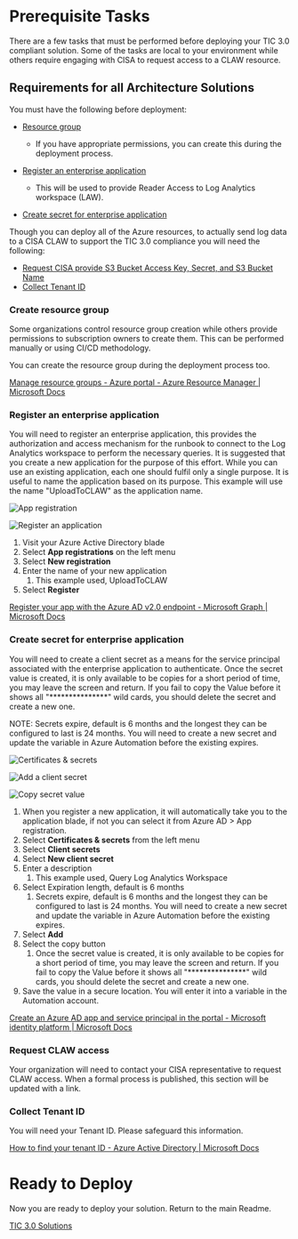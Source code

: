 # Prerequisite Tasks

There are a few tasks that must be performed before deploying your TIC 3.0 compliant solution. Some of the tasks are local to your environment while others require engaging with CISA to request access to a CLAW resource.

## Requirements for all Architecture Solutions

You must have the following before deployment:

- [Resource group](https://github.com/MicrosoftDocs/Trusted-Internet-Connection/tree/main/Architecture/Prerequisite%20Tasks#create-resource-group)
  - If you have appropriate permissions, you can create this during the deployment process.

- [Register an enterprise application](https://github.com/MicrosoftDocs/Trusted-Internet-Connection/tree/main/Architecture/Prerequisite%20Tasks#register-an-enterprise-application)
  - This will be used to provide Reader Access to Log Analytics workspace (LAW).
- [Create secret for enterprise application](https://github.com/MicrosoftDocs/Trusted-Internet-Connection/tree/main/Architecture/Prerequisite%20Tasks#create-secret-for-enterprise-application)

Though you can deploy all of the Azure resources, to actually send log data to a CISA CLAW to support the TIC 3.0 compliance you will need the following: 

- [Request CISA provide S3 Bucket Access Key, Secret, and S3 Bucket Name](https://github.com/MicrosoftDocs/Trusted-Internet-Connection/tree/main/Architecture/Prerequisite%20Tasks#request-claw-access)
- [Collect Tenant ID](https://github.com/MicrosoftDocs/Trusted-Internet-Connection/tree/main/Architecture/Prerequisite%20Tasks#collect-tenant-id)

### Create resource group

Some organizations control resource group creation while others provide permissions to subscription owners to create them. This can be performed manually or using CI/CD methodology. 

You can create the resource group during the deployment process too.

[Manage resource groups - Azure portal - Azure Resource Manager | Microsoft Docs](https://docs.microsoft.com/en-us/azure/azure-resource-manager/management/manage-resource-groups-portal#create-resource-groups)

### Register an enterprise application

You will need to register an enterprise application, this provides the authorization and access mechanism for the runbook to connect to the Log Analytics workspace to perform the necessary queries. It is suggested that you create a new application for the purpose of this effort. While you can use an existing application, each one should fulfil only a single purpose. It is useful to name the application based on its purpose. This example will use the name "UploadToCLAW" as the application name.

![App registration](https://user-images.githubusercontent.com/34814295/145053553-92a21faf-01c7-43e0-8d79-5d2023ca0715.PNG)

![Register an application](https://user-images.githubusercontent.com/34814295/145053655-97a4c705-b96d-4e5c-9658-ffb708a2a6e2.PNG)

1. Visit your Azure Active Directory blade
2. Select **App registrations** on the left menu
3. Select **New registration**
4. Enter the name of your new application
   1. This example used, UploadToCLAW
5. Select **Register**

[Register your app with the Azure AD v2.0 endpoint - Microsoft Graph | Microsoft Docs](https://docs.microsoft.com/en-us/graph/auth-register-app-v2)

### Create secret for enterprise application

You will need to create a client secret as a means for the service principal associated with the enterprise application to authenticate. Once the secret value is created, it is only available to be copies for a short period of time, you may leave the screen and return. If you fail to copy the Value before it shows all "***************" wild cards, you should delete the secret and create a new one.

NOTE: Secrets expire, default is 6 months and the longest they can be configured to last is 24 months. You will need to create a new secret and update the variable in Azure Automation before the existing expires.

![Certificates & secrets](https://user-images.githubusercontent.com/34814295/145053755-e7d54fec-7f98-4297-89e7-0342021c7415.PNG)

![Add a client secret](https://user-images.githubusercontent.com/34814295/145053828-0f5be38e-5507-4f87-92fc-660a64490684.png)

![Copy secret value](https://user-images.githubusercontent.com/34814295/145053876-477f9cb8-be41-41c7-9a51-d4535551a043.png)

1. When you register a new application, it will automatically take you to the application blade, if not you can select it from Azure AD > App registration.
2. Select **Certificates & secrets** from the left menu
3. Select **Client secrets**
4. Select **New client secret**
5. Enter a description
   1. This example used, Query Log Analytics Workspace
6. Select Expiration length, default is 6 months
   1. Secrets expire, default is 6 months and the longest they can be configured to last is 24 months. You will need to create a new secret and update the variable in Azure Automation before the existing expires.
7. Select **Add**
8. Select the copy button
   1. Once the secret value is created, it is only available to be copies for a short period of time, you may leave the screen and return. If you fail to copy the Value before it shows all "***************" wild cards, you should delete the secret and create a new one.
9. Save the value in a secure location. You will enter it into a variable in the Automation account.

[Create an Azure AD app and service principal in the portal - Microsoft identity platform | Microsoft Docs](https://docs.microsoft.com/en-us/azure/active-directory/develop/howto-create-service-principal-portal)

### Request CLAW access

Your organization will need to contact your CISA representative to request CLAW access. When a formal process is published, this section will be updated with a link.

### Collect Tenant ID

You will need your Tenant ID. Please safeguard this information. 

[How to find your tenant ID - Azure Active Directory | Microsoft Docs](https://docs.microsoft.com/en-us/azure/active-directory/fundamentals/active-directory-how-to-find-tenant)

# Ready to Deploy

Now you are ready to deploy your solution. Return to the main Readme.

[TIC 3.0 Solutions](https://github.com/MicrosoftDocs/Trusted-Internet-Connection)
